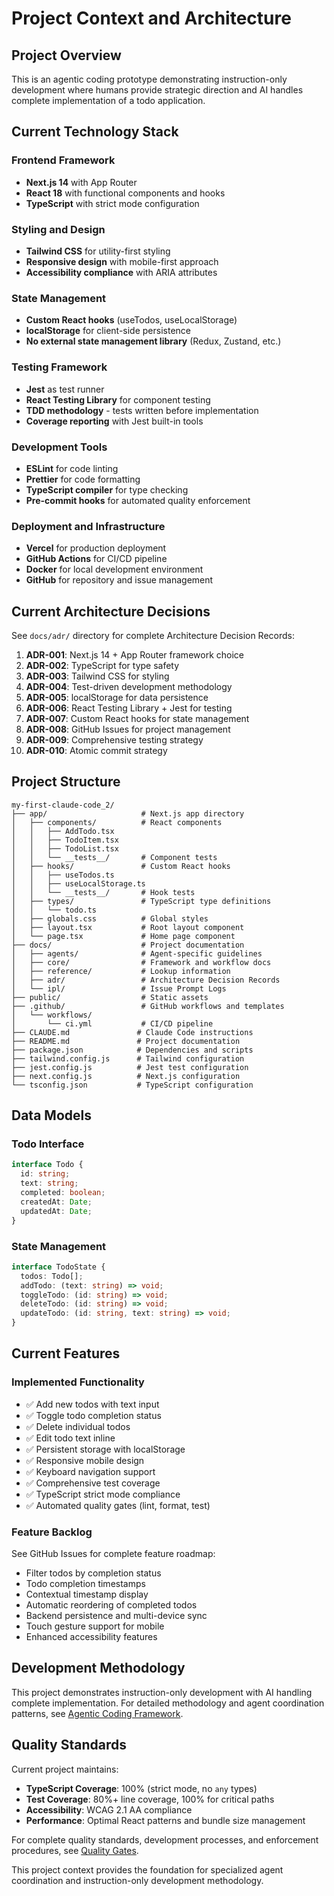 # Project Context and Architecture

## Project Overview

This is an agentic coding prototype demonstrating instruction-only development where
humans provide strategic direction and AI handles complete implementation of a todo application.

## Current Technology Stack

### Frontend Framework

- **Next.js 14** with App Router
- **React 18** with functional components and hooks
- **TypeScript** with strict mode configuration

### Styling and Design

- **Tailwind CSS** for utility-first styling
- **Responsive design** with mobile-first approach
- **Accessibility compliance** with ARIA attributes

### State Management

- **Custom React hooks** (useTodos, useLocalStorage)
- **localStorage** for client-side persistence
- **No external state management library** (Redux, Zustand, etc.)

### Testing Framework

- **Jest** as test runner
- **React Testing Library** for component testing
- **TDD methodology** - tests written before implementation
- **Coverage reporting** with Jest built-in tools

### Development Tools

- **ESLint** for code linting
- **Prettier** for code formatting
- **TypeScript compiler** for type checking
- **Pre-commit hooks** for automated quality enforcement

### Deployment and Infrastructure

- **Vercel** for production deployment
- **GitHub Actions** for CI/CD pipeline
- **Docker** for local development environment
- **GitHub** for repository and issue management

## Current Architecture Decisions

See `docs/adr/` directory for complete Architecture Decision Records:

1. **ADR-001**: Next.js 14 + App Router framework choice
2. **ADR-002**: TypeScript for type safety
3. **ADR-003**: Tailwind CSS for styling
4. **ADR-004**: Test-driven development methodology
5. **ADR-005**: localStorage for data persistence
6. **ADR-006**: React Testing Library + Jest for testing
7. **ADR-007**: Custom React hooks for state management
8. **ADR-008**: GitHub Issues for project management
9. **ADR-009**: Comprehensive testing strategy
10. **ADR-010**: Atomic commit strategy

## Project Structure

```text
my-first-claude-code_2/
├── app/                     # Next.js app directory
│   ├── components/          # React components
│   │   ├── AddTodo.tsx
│   │   ├── TodoItem.tsx
│   │   ├── TodoList.tsx
│   │   └── __tests__/       # Component tests
│   ├── hooks/               # Custom React hooks
│   │   ├── useTodos.ts
│   │   ├── useLocalStorage.ts
│   │   └── __tests__/       # Hook tests
│   ├── types/               # TypeScript type definitions
│   │   └── todo.ts
│   ├── globals.css          # Global styles
│   ├── layout.tsx           # Root layout component
│   └── page.tsx             # Home page component
├── docs/                    # Project documentation
│   ├── agents/              # Agent-specific guidelines
│   ├── core/                # Framework and workflow docs
│   ├── reference/           # Lookup information
│   ├── adr/                 # Architecture Decision Records
│   └── ipl/                 # Issue Prompt Logs
├── public/                  # Static assets
├── .github/                 # GitHub workflows and templates
│   └── workflows/
│       └── ci.yml           # CI/CD pipeline
├── CLAUDE.md               # Claude Code instructions
├── README.md               # Project documentation
├── package.json            # Dependencies and scripts
├── tailwind.config.js      # Tailwind configuration
├── jest.config.js          # Jest test configuration
├── next.config.js          # Next.js configuration
└── tsconfig.json           # TypeScript configuration
```

## Data Models

### Todo Interface

```typescript
interface Todo {
  id: string;
  text: string;
  completed: boolean;
  createdAt: Date;
  updatedAt: Date;
}
```

### State Management

```typescript
interface TodoState {
  todos: Todo[];
  addTodo: (text: string) => void;
  toggleTodo: (id: string) => void;
  deleteTodo: (id: string) => void;
  updateTodo: (id: string, text: string) => void;
}
```

## Current Features

### Implemented Functionality

- ✅ Add new todos with text input
- ✅ Toggle todo completion status
- ✅ Delete individual todos
- ✅ Edit todo text inline
- ✅ Persistent storage with localStorage
- ✅ Responsive mobile design
- ✅ Keyboard navigation support
- ✅ Comprehensive test coverage
- ✅ TypeScript strict mode compliance
- ✅ Automated quality gates (lint, format, test)

### Feature Backlog

See GitHub Issues for complete feature roadmap:

- Filter todos by completion status
- Todo completion timestamps
- Contextual timestamp display
- Automatic reordering of completed todos
- Backend persistence and multi-device sync
- Touch gesture support for mobile
- Enhanced accessibility features

## Development Methodology

This project demonstrates instruction-only development with AI handling complete implementation. For detailed
methodology and agent coordination patterns, see [Agentic Coding Framework](framework.md).

## Quality Standards

Current project maintains:

- **TypeScript Coverage**: 100% (strict mode, no `any` types)
- **Test Coverage**: 80%+ line coverage, 100% for critical paths
- **Accessibility**: WCAG 2.1 AA compliance
- **Performance**: Optimal React patterns and bundle size management

For complete quality standards, development processes, and enforcement procedures, see
[Quality Gates](workflows.md#quality-gates).

This project context provides the foundation for specialized agent coordination and instruction-only development methodology.
